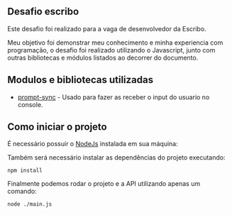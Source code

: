 ## Desafio escribo
Este desafio foi realizado para a vaga de desenvolvedor  da Escribo.

Meu objetivo foi demonstrar meu conhecimento e minha experiencia com programação, o desafio foi realizado utilizando o Javascript, junto com outras bibliotecas e módulos listados ao decorrer do documento.

## Modulos e bibliotecas utilizadas
* [prompt-sync](https://www.npmjs.com/package/prompt-sync) -  Usado para fazer as receber o input do usuario no console.

## Como iniciar o projeto

É necessário possuir o [NodeJs](https://nodejs.org/en) instalada em sua máquina:

Também será necessário instalar as dependências do projeto executando:

```
npm install
```

Finalmente podemos rodar o projeto e a API utilizando apenas um comando:

```
node ./main.js
```

  
